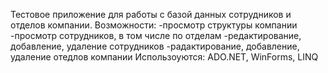 Тестовое приложение для работы с базой данных сотрудников и отделов компании.
Возможности:
-просмотр структуры компании
-просмотр сотрудников, в том числе по отделам
-редактирование, добавление, удаление сотрудников
-радактирование, добавление, удаление отедлов компании
Использоуются: ADO.NET, WinForms, LINQ
